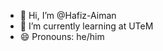 - 👋 Hi, I’m @Hafiz-Aiman
- 🌱 I’m currently learning at UTeM
- 😄 Pronouns: he/him

<!---
Hafiz-Aiman/Hafiz-Aiman is a ✨ special ✨ repository because its `README.md` (this file) appears on your GitHub profile.
You can click the Preview link to take a look at your changes.
--->

